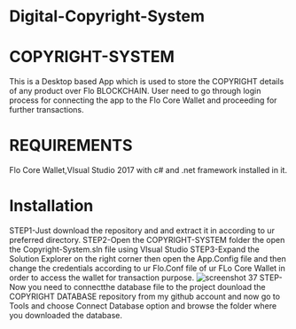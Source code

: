 # Digital-Copyright-System
# COPYRIGHT-SYSTEM
This is a Desktop based App which is used to store the COPYRIGHT details of any product over Flo BLOCKCHAIN.
User need to go through login process for connecting the app to the Flo Core Wallet and proceeding for further transactions.
# REQUIREMENTS
Flo Core Wallet,VIsual Studio 2017 with c# and .net framework installed in it.
# Installation
STEP1-Just download the repository and and extract it in according to ur preferred directory.
STEP2-Open the COPYRIGHT-SYSTEM folder the open the Copyright-System.sln file using VIsual Studio
STEP3-Expand the Solution Explorer on the right corner then open the App.Config file and then change 
      the credentials according to ur Flo.Conf file of ur FLo Core Wallet in order to access the wallet for transaction purpose.
      ![screenshot 37](https://user-images.githubusercontent.com/39794980/47282055-61da3c80-d5fb-11e8-9f2d-5ac4ec24f796.png)
STEP-Now you need to connectthe database file to the project dounload the COPYRIGHT DATABASE repository from my github account 
     and now go to Tools and choose Connect Database option and browse the folder where you downloaded the database.
